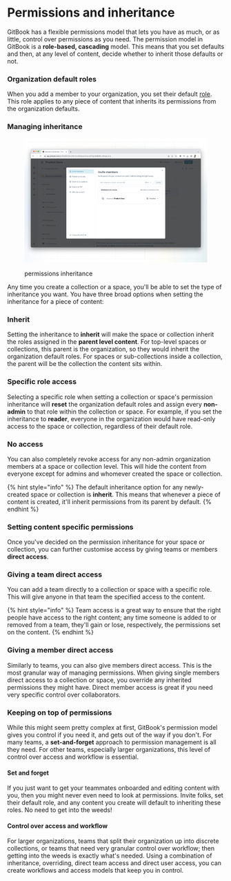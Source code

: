 # Permissions and inheritance

GitBook has a flexible permissions model that lets you have as much, or as little, control over permissions as you need. The permission model in GitBook is a **role-based, cascading** model. This means that you set defaults and then, at any level of content, decide whether to inherit those defaults or not.

### Organization default roles

When you add a member to your organization, you set their default [role](roles.md). This role applies to any piece of content that inherits its permissions from the organization defaults.

### Managing inheritance

<figure><img src="../../.gitbook/assets/inherited-permission.png" alt=""><figcaption><p>permissions inheritance</p></figcaption></figure>

Any time you create a collection or a space, you'll be able to set the type of inheritance you want. You have three broad options when setting the inheritance for a piece of content:

### Inherit

Setting the inheritance to **inherit** will make the space or collection inherit the roles assigned in the **parent level content**. For top-level spaces or collections, this parent is the organization, so they would inherit the organization default roles. For spaces or sub-collections inside a collection, the parent will be the collection the content sits within.

### Specific role access

Selecting a specific role when setting a collection or space's permission inheritance will **reset** the organization default roles and assign every **non-admin** to that role within the collection or space. For example, if you set the inheritance to **reader**, everyone in the organization would have read-only access to the space or collection, regardless of their default role.

### No access

You can also completely revoke access for any non-admin organization members at a space or collection level. This will hide the content from everyone except for admins and whomever created the space or collection.

{% hint style="info" %}
The default inheritance option for any newly-created space or collection is **inherit**. This means that whenever a piece of content is created, it'll inherit permissions from its parent by default.
{% endhint %}

### Setting content specific permissions

Once you've decided on the permission inheritance for your space or collection, you can further customise access by giving teams or members **direct access**.

### Giving a team direct access

You can add a team directly to a collection or space with a specific role. This will give anyone in that team the specified access to the content.

{% hint style="info" %}
Team access is a great way to ensure that the right people have access to the right content; any time someone is added to or removed from a team, they'll gain or lose, respectively, the permissions set on the content.
{% endhint %}

### Giving a member direct access

Similarly to teams, you can also give members direct access. This is the most granular way of managing permissions. When giving single members direct access to a collection or space, you override any inherited permissions they might have. Direct member access is great if you need very specific control over collaborators.

### Keeping on top of permissions

While this might seem pretty complex at first, GitBook's permission model gives you control if you need it, and gets out of the way if you don't. For many teams, a **set-and-forget** approach to permission management is all they need. For other teams, especially larger organizations, this level of control over access and workflow is essential.

#### Set and forget

If you just want to get your teammates onboarded and editing content with you, then you might never even need to look at permissions. Invite folks, set their default role, and any content you create will default to inheriting these roles. No need to get into the weeds!

#### Control over access and workflow

For larger organizations, teams that split their organization up into discrete collections, or teams that need very granular control over workflow; then getting into the weeds is exactly what's needed. Using a combination of inheritance, overriding, direct team access and direct user access, you can create workflows and access models that keep you in control.
